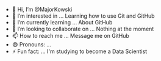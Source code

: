 - 👋 Hi, I’m @MajorKowski
- 👀 I’m interested in ... Learning how to use Git and GitHub
- 🌱 I’m currently learning ... About GitHub
- 💞️ I’m looking to collaborate on ... Nothing at the moment
- 📫 How to reach me ... Message me on GitHub
- 😄 Pronouns: ... 
- ⚡ Fun fact: ... I'm studying to become a Data Scientist

<!---
MajorKowski/MajorKowski is a ✨ special ✨ repository because its `README.md` (this file) appears on your GitHub profile.
You can click the Preview link to take a look at your changes.
--->
